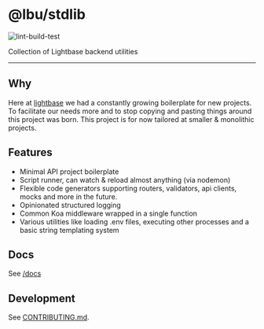 # @lbu/stdlib

![lint-build-test](https://github.com/lightbasenl/lbu/workflows/lint-build-test/badge.svg)

Collection of Lightbase backend utilities

---

## Why

Here at [lightbase](https://lightbase.nl) we had a constantly growing
boilerplate for new projects. To facilitate our needs more and to stop copying
and pasting things around this project was born. This project is for now
tailored at smaller & monolithic projects.

## Features

- Minimal API project boilerplate
- Script runner, can watch & reload almost anything (via nodemon)
- Flexible code generators supporting routers, validators, api clients, mocks
  and more in the future.
- Opinionated structured logging
- Common Koa middleware wrapped in a single function
- Various utilities like loading .env files, executing other processes and a
  basic string templating system

## Docs

See [/docs](/docs/README.md)

## Development

See [CONTRIBUTING.md](/CONTRIBUTING.md).
